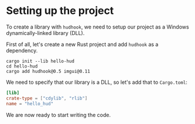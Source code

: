 # Setting up the project

To create a library with `hudhook`, we need to setup our project as a Windows dynamically-linked
library (DLL).

First of all, let's create a new Rust project and add `hudhook` as a dependency.

```
cargo init --lib hello-hud
cd hello-hud
cargo add hudhook@0.5 imgui@0.11
```

We need to specify that our library is a DLL, so let's add that to `Cargo.toml`:

```toml
[lib]
crate-type = ["cdylib", "rlib"]
name = "hello_hud"
```

We are now ready to start writing the code.
